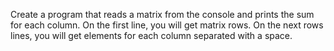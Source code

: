 Create a program that reads a matrix from the console and prints the sum for each column. On the first line, you will get matrix rows. On the next rows lines, you will get elements for each column separated with a space. 


